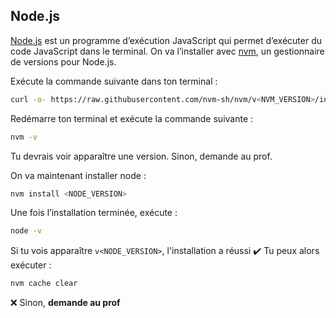 ## Node.js

[Node.js](https://nodejs.org/en/) est un programme d’exécution JavaScript qui permet d’exécuter du code JavaScript dans le terminal. On va l’installer avec [nvm](https://github.com/nvm-sh/nvm), un gestionnaire de versions pour Node.js.

Exécute la commande suivante dans ton terminal :

```bash
curl -o- https://raw.githubusercontent.com/nvm-sh/nvm/v<NVM_VERSION>/install.sh | zsh
```

Redémarre ton terminal et exécute la commande suivante :

```bash
nvm -v
```

Tu devrais voir apparaître une version. Sinon, demande au prof.

On va maintenant installer node :

```bash
nvm install <NODE_VERSION>
```

Une fois l’installation terminée, exécute :

```bash
node -v
```

Si tu vois apparaître `v<NODE_VERSION>`, l'installation a réussi :heavy_check_mark: Tu peux alors exécuter :

```bash
nvm cache clear
```

:x: Sinon, **demande au prof**
